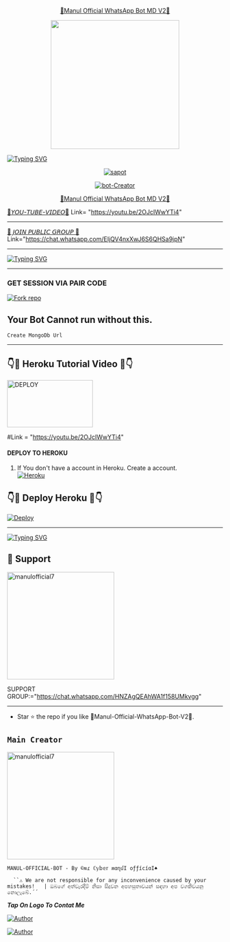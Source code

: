 <p align="center"> 
<u>📍Manul Official WhatsApp Bot MD V2💖</u>
</p>
<p align="center">
<img src="https://telegra.ph/file/2717975a4410096a24c0f.jpg" width="300" height="300"/>

<p align="center">
 
 [![Typing SVG](http://readme-typing-svg.herokuapp.com?font=Fira+Code&weight=600&size=30&pause=1000&color=00F705&random=false&width=600&height=60&lines=%F0%9F%93%8D%F0%9D%90%8C%F0%9D%90%AB+%F0%9D%90%82%F0%9D%90%B2%F0%9D%90%9B%F0%9D%90%9E%F0%9D%90%AB+%F0%9D%90%8C%F0%9D%90%9A%F0%9D%90%A7%F0%9D%90%AE%F0%9D%90%A5+%F0%9D%90%8E%F0%9D%90%9F%F0%9D%90%9F%F0%9D%90%A2%F0%9D%90%9C%F0%9D%90%A2%F0%9D%90%9A%F0%9D%90%A5%F0%9F%92%96;%F0%9F%93%8D%F0%9D%90%92%F0%9D%90%AB%F0%9D%90%A2+%F0%9D%90%8B%F0%9D%90%9A%F0%9D%90%A7%F0%9D%90%A4%F0%9D%90%9A%F0%9D%90%A7%F0%9F%87%B1%F0%9F%87%B0+%F0%9D%90%96%F0%9D%90%A1%F0%9D%90%9A%F0%9D%90%AD%F0%9D%90%AC%F0%9D%90%80%F0%9D%90%A9%F0%9D%90%A9+%F0%9D%90%81%F0%9D%90%A8%F0%9D%90%AD%F0%9F%A4%96)](https://git.io/typing-svg)
<p align="center">
<a href="#"><img title="sapot" src="https://img.shields.io/badge/Manul-Official-red.svg?style=for-the-badge&logo=github"></a>
</p>
</p>
<p align="center">
<a href="#"><img title="bot-Creator" src="https://img.shields.io/badge/Creator-Manul.Official-red.svg?style=for-the-badge&logo=github"></a>
</p>
<p align="center"> 
<u>📍Manul Official WhatsApp Bot MD V2💖</u>
</p>

[📍𝘠𝘖𝘜-𝘛𝘜𝘉𝘌-𝘝𝘐𝘋𝘌𝘖💖](https://youtu.be/2OJcIWwYTi4)
Link= "https://youtu.be/2OJcIWwYTi4"
____________________
[📍 𝘑𝘖𝘐𝘕 𝘗𝘜𝘉𝘓𝘐𝘊 𝘎𝘙𝘖𝘜𝘗 💖]( https://chat.whatsapp.com/EIjQV4nxXwJ6S6QHSa9jpN )
Link="https://chat.whatsapp.com/EIjQV4nxXwJ6S6QHSa9jpN"

____________________

[![Typing SVG](http://readme-typing-svg.herokuapp.com?font=Fira+Code&pause=1000&color=FFFFFF&random=false&width=435&lines=%F0%9D%98%93%F0%9D%98%96%F0%9D%98%88%F0%9D%98%8B%F0%9D%98%90%F0%9D%98%95%F0%9D%98%8E%3A+%5B%E2%96%88%E2%96%88%E2%96%88%E2%96%88%E2%96%88%E2%96%88%E2%96%88%E2%96%88%E2%96%88%E2%96%88%E2%96%88%E2%96%88%E2%96%88%E2%96%88%E2%96%88%E2%96%88%E2%96%88%E2%96%88%E2%96%88%E2%96%88%5D+100%25;%F0%9D%98%93%F0%9D%98%96%F0%9D%98%88%F0%9D%98%8B%F0%9D%98%90%F0%9D%98%95%F0%9D%98%8E%3A+%5B%E2%96%88%E2%96%88%E2%96%88%E2%96%88%E2%96%88%E2%96%88%E2%96%88%E2%96%88%E2%96%88%E2%96%88%E2%96%88%E2%96%88%E2%96%88%E2%96%88%E2%96%88%E2%96%88%E2%96%88%5D+90%25;%F0%9D%98%93%F0%9D%98%96%F0%9D%98%88%F0%9D%98%8B%F0%9D%98%90%F0%9D%98%95%F0%9D%98%8E%3A+%5B%E2%96%88%E2%96%88%E2%96%88%E2%96%88%E2%96%88%E2%96%88%E2%96%88%E2%96%88%E2%96%88%E2%96%88%E2%96%88%E2%96%88%E2%96%88%E2%96%88%E2%96%88%E2%96%88%E2%96%88%5D+80%25;%F0%9D%98%93%F0%9D%98%96%F0%9D%98%88%F0%9D%98%8B%F0%9D%98%90%F0%9D%98%95%F0%9D%98%8E%3A+%5B%E2%96%88%E2%96%88%E2%96%88%E2%96%88%E2%96%88%E2%96%88%E2%96%88%E2%96%88%E2%96%88%E2%96%88%E2%96%88%E2%96%88%E2%96%88%E2%96%88%E2%96%88%5D+70%25;%F0%9D%98%93%F0%9D%98%96%F0%9D%98%88%F0%9D%98%8B%F0%9D%98%90%F0%9D%98%95%F0%9D%98%8E%3A+%5B%E2%96%88%E2%96%88%E2%96%88%E2%96%88%E2%96%88%E2%96%88%E2%96%88%E2%96%88%E2%96%88%E2%96%88%E2%96%88%E2%96%88%E2%96%88%5D+60%25;%F0%9D%98%93%F0%9D%98%96%F0%9D%98%88%F0%9D%98%8B%F0%9D%98%90%F0%9D%98%95%F0%9D%98%8E%3A+%5B%E2%96%88%E2%96%88%E2%96%88%E2%96%88%E2%96%88%E2%96%88%E2%96%88%E2%96%88%E2%96%88%E2%96%88%E2%96%88%E2%96%88%5D+50%25;%F0%9D%98%93%F0%9D%98%96%F0%9D%98%88%F0%9D%98%8B%F0%9D%98%90%F0%9D%98%95%F0%9D%98%8E%3A+%5B%E2%96%88%E2%96%88%E2%96%88%E2%96%88%E2%96%88%E2%96%88%E2%96%88%E2%96%88%E2%96%88%E2%96%88%5D+40%25;%F0%9D%98%93%F0%9D%98%96%F0%9D%98%88%F0%9D%98%8B%F0%9D%98%90%F0%9D%98%95%F0%9D%98%8E%3A+%5B%E2%96%88%E2%96%88%E2%96%88%E2%96%88%E2%96%88%E2%96%88%E2%96%88%5D+30%25;%F0%9D%98%93%F0%9D%98%96%F0%9D%98%88%F0%9D%98%8B%F0%9D%98%90%F0%9D%98%95%F0%9D%98%8E%3A+%5B%E2%96%88%E2%96%88%E2%96%88%E2%96%88%5D+20%25;%F0%9D%98%93%F0%9D%98%96%F0%9D%98%88%F0%9D%98%8B%F0%9D%98%90%F0%9D%98%95%F0%9D%98%8E%3A+%5B%E2%96%88%E2%96%88%E2%96%88%5D+10%25)](https://git.io/typing-svg)


____________________

### GET SESSION VIA PAIR CODE
<a href='https://replit.com/@manulofficial7/Manul-Official-Whatsapp-Bot' target="_blank"><img alt='Fork repo' src='https://img.shields.io/badge/Click here to get your credit js-black?style=for-the-badge&logo=opencv&logoColor=white'/></a>

## Your Bot Cannot run without this.

```
Create MongoDb Url
```
____________________

 ## 👇💖 Heroku Tutorial Video 💖👇

 
 <p align="left">
<a href="https://youtu.be/2OJcIWwYTi4"><img align="center" src="https://telegra.ph/file/2717975a4410096a24c0f.jpg" alt="DEPLOY" height="110" width="200" /></a>


#Link = "https://youtu.be/2OJcIWwYTi4"

#### DEPLOY TO HEROKU 

1. If You don't have a account in Heroku. Create a account.
    <br>
<a href='https://signup.heroku.com/' target="_blank"><img alt='Heroku' src='https://img.shields.io/badge/-Create-black?style=for-the-badge&logo=heroku&logoColor=white'/></a>
## 👇💖 Deploy Heroku 💖👇

[![Deploy](https://www.herokucdn.com/deploy/button.svg)](https://heroku.com/deploy?template=https://github.com/manulofficial7/Manul-Official-Whatsapp-Bot)

____________________

[![Typing SVG](http://readme-typing-svg.herokuapp.com?font=Fira+Code&pause=1000&color=19BEF7&random=false&width=435&lines=%F0%9F%92%96%F0%9D%97%A7%F0%9D%97%B5%F0%9D%97%AE%F0%9D%97%BB%F0%9D%97%B8%F0%9D%98%80+%F0%9D%97%94%F0%9D%97%B9%F0%9D%97%B9%F0%9F%92%96;%F0%9F%93%8DMade+By-%3A+%C2%A9%CA%8D%C9%BE+%E2%84%82%F0%9D%95%AA%F0%9D%95%93%F0%9D%95%96%F0%9D%95%A3+%CA%8D%C9%91%D5%B2%D5%B4%D3%80+%D6%85%C6%92%C6%92%C3%AD%CF%B2%C3%AD%C9%91%D3%80%E2%99%A0%EF%B8%8F%F0%9F%92%96;%F0%9F%AA%80New++WhatsAppUser+Bot+%F0%9F%A4%96)](https://git.io/typing-svg)



## 🤩 Support

<a href="https://chat.whatsapp.com/HNZAgQEAhWA1f158UMkvgg"><img src="https://graph.org/file/7fa1e3c4724c08efdc44b.png" width="250" height="250" alt="manulofficial7"/></a>


SUPPORT GROUP:="https://chat.whatsapp.com/HNZAgQEAhWA1f158UMkvgg"

____________________


- Star ⭐ the repo if you like 📍Manul-Official-WhatsApp-Bot-V2💖.


## `Main Creator` 
<a href="https://github.com/manulofficial7"><img src="https://graph.org/file/ad59b4019b737105516fe.jpg" width="250" height="250" alt="manulofficial7"/></a>
  
`MANUL-OFFICIAL-BOT - By ©ʍɾ ℂ𝕪𝕓𝕖𝕣 ʍɑղմӀ օƒƒíϲíɑӀ♠️`


      ``⚠️ We are not responsible for any inconvenience caused by your mistakes!   | ඔබගේ අත්වැරදීම් නිසා සිදුවන අපහසුතාවයන් සඳහා අප වගකිවයනු නොලැබේ.´´


***Tap On Logo To Contat Me***


 <p align="left">
<a href="manulwijethilaka@gmail.com"><img title="Author" src="https://img.shields.io/badge/GMAIL-ME-black?style=for-the-badge&logo=Gmail"></a>
 <p align="left"> 
  <a href="https://wa.me/94742274855?text=Hi+Manul+Official+Sir...+I+need+some+help+in+Manul_Official_WhatsApp_Bot"><img title="Author" src="https://img.shields.io/badge/WHATSAPP-ME-red?style=for-the-badge&logo=WhatsApp"></a>
  
